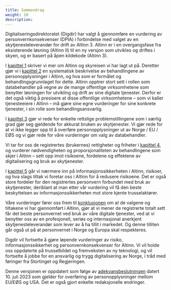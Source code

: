 ```yaml
---
title: Sammendrag
weight: 10
description: 
---
```


Digitaliseringsdirektoratet (Digdir) har valgt å gjennomføre en vurdering av personvernkonsekvenser (DPIA) i forbindelse
med valget av en skytjenesteleverandør for drift av Altinn 3. Altinn er i en overgangsfase fra eksisterende løsning
(Altinn II) til en ny versjon som utvikles og driftes i skyen, og er basert på åpen kildekode (Altinn 3).

I [kapittel 1](../introduction) skriver vi mer om Altinn og skyreisen vi har lagt ut på. Deretter gjør vi i [kapittel
2](../processing-and-purpose) en systematisk beskrivelse av behandlingene av personopplysninger i Altinn, og hva som er
formålet og behandlingsgrunnlaget for dette. Altinn opptrer stort sett i rollen som databehandler på vegne av de mange
offentlige virksomhetene som benytter løsningen for utvikling og drift av sine digitale tjenester. Derfor er det også
viktig å presisere at disse offentlige virksomhetene – som vi kaller tjenesteeiere i Altinn – må gjøre sine egne
vurderinger for sine konkrete tjenester, i sin rolle som behandlingsansvarlig.

I [kapittel 3](../about-use-of-cloud) gjør vi rede for enkelte rettslige problemstillingene som i særlig grad gjør seg
gjeldende for akkurat bruken av skytjenester. Vi gjør rede for at vi ikke legger opp til å overføre personopplysninger
ut av Norge / EU / EØS og vi gjør rede for våre vurderinger om valg av databehandler.

Vi tar for oss de registrertes (brukernes) rettigheter og friheter i [kapittel 4](../privacy-assessments/), og vurderer
nødvendigheten og proporsjonaliteten av behandlingene som skjer i Altinn – sett opp imot risikoene, fordelene og
effektene av digitalisering og bruk av skytjenester.

I [kapittel 5](../about-security-in-altinn/) går vi nærmere inn på informasjonssikkerheten i Altinn, risikoer, og hva
slags tiltak vi foretar oss i Altinn for å redusere risikoene. Det er også store fordeler for den registrertes
personvern forbundet med bruk av skytjenester, deriblant at man etter vår vurdering vil få den beste beskyttelsen av
informasjonssikkerheten mot store kjente trusselaktører.

Våre vurderinger fører oss frem til [konklusjonen](../conclusion/) om at de valgene og tiltakene vi har gjennomført i
Altinn, gjør at vi mener de registrerte totalt sett får det beste personvernet ved bruk av våre digitale tjenester, ved
at vi benytter oss av en profesjonell, seriøs og internasjonal anerkjent skytjenesteleverandør som lever av å ha tillit
i markedet. Og denne tilliten går også ut på at personvernet i Norge og Europa skal respekteres.

Digdir vil fortsette å gjøre løpende vurderinger av risiko, informasjonssikkerhet og personvernkonsekvenser for Altinn.
Vi vil holde oss oppdaterte på trusselbildet og fremveksten av ny teknologi, og vil fortsette å jobbe for en ansvarlig
og trygg digitalisering av Norge, i tråd med føringer fra Stortinget og Regjeringen.

Denne versjonen er oppdatert som følge av
[adekvansbeslutningen](https://www.datatilsynet.no/aktuelt/aktuelle-nyheter-2023/nye-regler-for-overforing-av-personopplysninger-til-usa/)
datert 10. juli 2023 som gjelder for overføring av personopplysninger mellom EU/EØS og USA. Det er også gjort enkelte
redaksjonelle endringer. 
